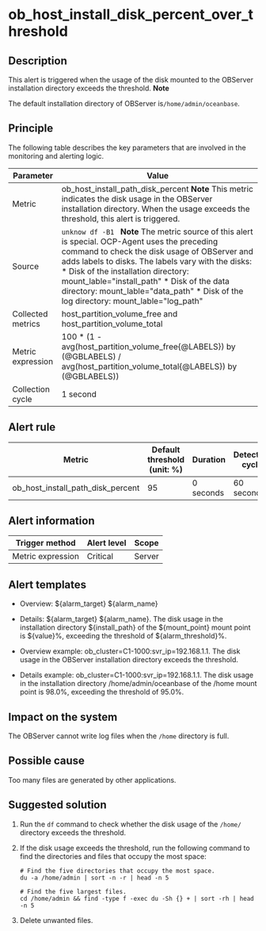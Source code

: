 ob_host_install_disk_percent_over_threshold 
================================================================



Description 
--------------------------------

This alert is triggered when the usage of the disk mounted to the OBServer installation directory exceeds the threshold. 
**Note**



The default installation directory of OBServer is`/home/admin/oceanbase`.

Principle 
------------------------------

The following table describes the key parameters that are involved in the monitoring and alerting logic. 


|     Parameter     |                                                                                                                                                                                                                                                                                    Value                                                                                                                                                                                                                                                                                     |
|-------------------|------------------------------------------------------------------------------------------------------------------------------------------------------------------------------------------------------------------------------------------------------------------------------------------------------------------------------------------------------------------------------------------------------------------------------------------------------------------------------------------------------------------------------------------------------------------------------|
| Metric            | ob_host_install_path_disk_percent **Note**  This metric indicates the disk usage in the OBServer installation directory. When the usage exceeds the threshold, this alert is triggered.                                                                                                                                                                                                                                                                                                                                                      |
| Source            | ```unknow df -B1 ```  **Note**  The metric source of this alert is special. OCP-Agent uses the preceding command to check the disk usage of OBServer and adds labels to disks. The labels vary with the disks: * Disk of the installation directory: mount_lable="install_path"   * Disk of the data directory: mount_lable="data_path"   * Disk of the log directory: mount_lable="log_path"    |
| Collected metrics | host_partition_volume_free and host_partition_volume_total                                                                                                                                                                                                                                                                                                                                                                                                                                                                                                                   |
| Metric expression | 100 \* (1 - avg(host_partition_volume_free{@LABELS}) by (@GBLABELS) / avg(host_partition_volume_total{@LABELS}) by (@GBLABELS))                                                                                                                                                                                                                                                                                                                                                                                                                                              |
| Collection cycle  | 1 second                                                                                                                                                                                                                                                                                                                                                                                                                                                                                                                                                                     |



Alert rule 
-------------------------------



|              Metric               | Default threshold (unit: %) | Duration  | Detection cycle | Time before clearance |
|-----------------------------------|-----------------------------|-----------|-----------------|-----------------------|
| ob_host_install_path_disk_percent | 95                          | 0 seconds | 60 seconds      | 5 minutes             |



Alert information 
--------------------------------------



|  Trigger method   | Alert level | Scope  |
|-------------------|-------------|--------|
| Metric expression | Critical    | Server |



Alert templates 
------------------------------------

* Overview: ${alarm_target} ${alarm_name}

  

* Details: ${alarm_target} ${alarm_name}. The disk usage in the installation directory ${install_path} of the ${mount_point} mount point is ${value}%, exceeding the threshold of ${alarm_threshold}%.

  

* Overview example: ob_cluster=C1-1000:svr_ip=192.168.1.1. The disk usage in the OBServer installation directory exceeds the threshold.

  

* Details example: ob_cluster=C1-1000:svr_ip=192.168.1.1. The disk usage in the installation directory /home/admin/oceanbase of the /home mount point is 98.0%, exceeding the threshold of 95.0%.

  




Impact on the system 
-----------------------------------------

The OBServer cannot write log files when the `/home` directory is full.

Possible cause 
-----------------------------------

Too many files are generated by other applications.

Suggested solution 
---------------------------------------

1. Run the `df` command to check whether the disk usage of the `/home/` directory exceeds the threshold.

   

2. If the disk usage exceeds the threshold, run the following command to find the directories and files that occupy the most space: 

   ```shell
   # Find the five directories that occupy the most space.
   du -a /home/admin | sort -n -r | head -n 5
   
   # Find the five largest files.
   cd /home/admin && find -type f -exec du -Sh {} + | sort -rh | head -n 5
   ```

   

3. Delete unwanted files.

   



